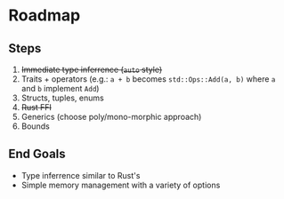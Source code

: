 # Roadmap

## Steps
1. ~~Immediate type inferrence (`auto` style)~~
2. Traits + operators (e.g.: `a + b` becomes `std::Ops::Add(a, b)` where `a` and `b` implement `Add`)
3. Structs, tuples, enums
4. ~~Rust FFI~~
5. Generics (choose poly/mono-morphic approach)
6. Bounds

## End Goals
- Type inferrence similar to Rust's
- Simple memory management with a variety of options